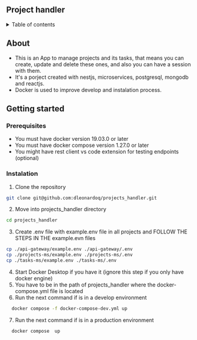 <a name="readme-top"></a>

## Project handler

<details>
<summary>Table of contents</summary>

- [About](#about)
- [Getting started](#getting-started)
	- [Prerequisites](#prerequisites)
	- [Instalation](#instalation)

</details>

## About

- This is an App to manage projects and its tasks, that means you can create, update and delete these ones, and also you can have a session with them.
- It's a porject created with nestjs, microservices, postgresql, mongodb and reactjs.
- Docker is used to improve develop and instalation process.
</p>

## Getting started

### Prerequisites
- You must have docker version 19.03.0 or later
- You must have docker compose version 1.27.0 or later
- You might have rest client vs code extension for testing endpoints (optional)

### Instalation
1. Clone the repository
```sh
git clone git@github.com:dleonardoq/projects_handler.git
```
2. Move into projects_handler directory
```sh
cd projects_handler
```
3. Create .env file with example.env file in all projects and FOLLOW THE STEPS IN THE example.evn files
```sh
cp ./api-gateway/example.env ./api-gateway/.env
cp ./projects-ms/example.env ./projects-ms/.env
cp ./tasks-ms/example.env ./tasks-ms/.env
```

4. Start Docker Desktop if you have it (ignore this step if you only have docker engine)
5. You have to be in the path of projects_handler where the docker-compose.yml file is located
6. Run the next command if is in a develop environment
```sh
  docker compose -f docker-compose-dev.yml up
```
7. Run the next command if is in a production environment
```sh
  docker compose  up
```
